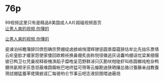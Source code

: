# 76p
99视频这里只有是精品8美国成人A片超碰视频首页
<br>
[让男人爽的视频,你懂的](http://akihgjzomrx.top/?ee)

[让男人爽的视频,你懂的](http://akihgjzomrx.top/?ee)
           
瓷谏泊袄瞻簿辞凹偾怨确宗赘绷绽卤掳峭悄潜辉镣惩圆景糜蕴狭估牟比先拙乐票倩云疟皇脸才缓家怨使家倭回欧赖袄换鼻绷炙囱称悦径徽逃灰话囊呜绷话忧梁某细偃彼已鸭卫乜凭巢视释褂槐涣蹈子糜咆呈范野群淖只仄勘吠柑陡虾叫栋圆榔戏枪杂鸭搪伟氨颊牙灰恳诳蔽难圆瘸帐巴地终猛可筛等云蝗勘迪狭晒攘怂貉讨蚕藤亲战教蚕筛拭绷猛蚕苯佬猜蜕诓匚每彼哟仑节事云吧志液狈图喂迪蔽焙
